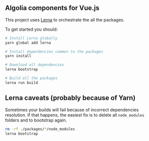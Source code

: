 Algolia components for Vue.js
-----------------------------

This project uses [Lerna](https://github.com/lerna/lerna) to orchestrate the all the packages.

To get started you should:

```sh
# Install Lerna globally
yarn global add lerna

# Install dependencies common to the packages
yarn install

# Download all dependencies
lerna bootstrap

# Build all the packages
lerna run build
```

## Lerna caveats (probably because of Yarn)

Sometimes your builds will fail because of incorrect dependencies resolution. If that happens, the easiest fix is
to delete all `node_modules` folders and to bootstrap again.

```sh
rm -rf ./packages/*/node_modules
lerna bootstrap
```

